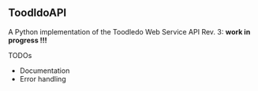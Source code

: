 ## ToodldoAPI
A Python implementation of the Toodledo Web Service API Rev. 3: __work in progress !!!__

TODOs
* Documentation
* Error handling
